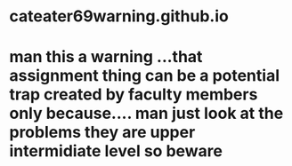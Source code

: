 # cateater69warning.github.io
# man this a warning ...that assignment thing can be a potential trap created by faculty members only because.... man just look at the problems they are upper intermidiate level so beware    
